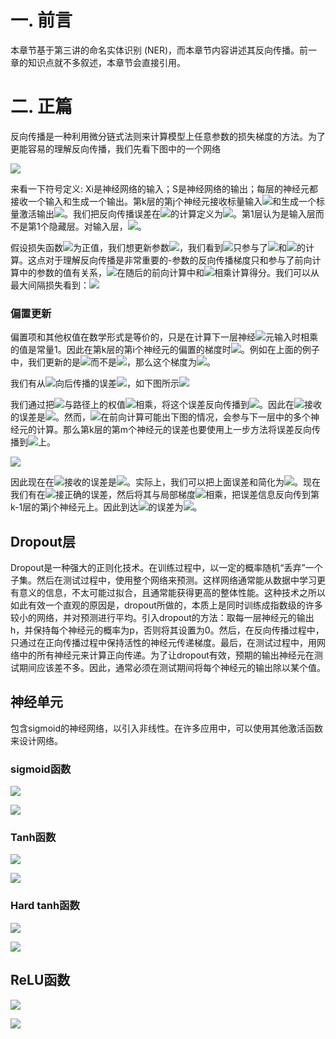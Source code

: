 # 一. 前言

本章节基于第三讲的命名实体识别 (NER)，而本章节内容讲述其反向传播。前一章的知识点就不多叙述，本章节会直接引用。

# 二. 正篇

反向传播是一种利用微分链式法则来计算模型上任意参数的损失梯度的方法。为了更能容易的理解反向传播，我们先看下图中的一个网络

![](media/1.png)

来看一下符号定义:
Xi是神经网络的输入；S是神经网络的输出；每层的神经元都接收一个输入和生成一个输出。第k层的第j个神经元接收标量输入![](media/2.png)和生成一个标量激活输出![](media/3.png)。我们把反向传播误差在![](media/2.png)的计算定义为![](media/4.png)。第1层认为是输入层而不是第1个隐藏层。对输入层，![](media/5.png)。

假设损失函数![](media/14.png)为正值，我们想更新参数![](media/15.png)，我们看到![](media/15.png)只参与了![](media/16.png)和![](media/17.png)的计算。这点对于理解反向传播是非常重要的-参数的反向传播梯度只和参与了前向计算中的参数的值有关系，![](media/17.png)在随后的前向计算中和![](media/18.png)相乘计算得分。我们可以从最大间隔损失看到：![](media/19.png)

### 偏置更新

偏置项和其他权值在数学形式是等价的，只是在计算下一层神经![](media/16.png)元输入时相乘的值是常量1。因此在第k层的第i个神经元的偏置的梯度时![](media/20.png)。例如在上面的例子中，我们更新的是![](media/21.png)而不是![](media/15.png)，那么这个梯度为![](media/22.png)。

我们有从![](media/23.png)向后传播的误差![](media/20.png)，如下图所示![](media/24.png)

我们通过把![](media/20.png)与路径上的权值![](media/26.png)相乘，将这个误差反向传播到![](media/27.png)。因此在![](media/27.png)接收的误差是![](media/28.png)。然而，![](media/27.png)在前向计算可能出下图的情况，会参与下一层中的多个神经元的计算。那么第k层的第m个神经元的误差也要使用上一步方法将误差反向传播到![](media/27.png)上。

![](media/25.png)

因此现在在![](media/27.png)接收的误差是![](media/29.png)。实际上，我们可以把上面误差和简化为![](media/30.png)。现在我们有在![](media/27.png)接正确的误差，然后将其与局部梯度![](media/31.png)相乘，把误差信息反向传到第k-1层的第j个神经元上。因此到达![](media/33.png)的误差为![](media/32.png)。

## Dropout层

Dropout是一种强大的正则化技术。在训练过程中，以一定的概率随机“丢弃”一个子集。然后在测试过程中，使用整个网络来预测。这样网络通常能从数据中学习更有意义的信息，不太可能过拟合，且通常能获得更高的整体性能。这种技术之所以如此有效一个直观的原因是，dropout所做的，本质上是同时训练成指数级的许多较小的网络，并对预测进行平均。引入dropout的方法：取每一层神经元的输出h，并保持每个神经元的概率为p，否则将其设置为0。然后，在反向传播过程中，只通过在正向传播过程中保持活性的神经元传递梯度。最后，在测试过程中，用网络中的所有神经元来计算正向传递。为了让dropout有效，预期的输出神经元在测试期间应该差不多。因此，通常必须在测试期间将每个神经元的输出除以某个值。

## 神经单元

包含sigmoid的神经网络，以引入非线性。在许多应用中，可以使用其他激活函数来设计网络。

### sigmoid函数

![](media/6.png)

![](media/7.png)

### Tanh函数

![](media/8.png)

![](media/9.png)

### Hard tanh函数

![](media/10.png)

![](media/11.png)

## ReLU函数

![](media/12.png)

![](media/13.png)